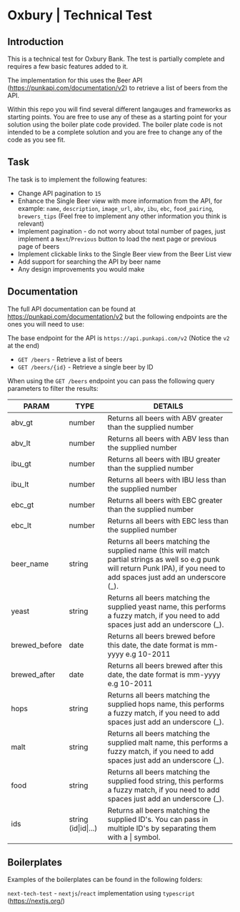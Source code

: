 # Oxbury | Technical Test

## Introduction

This is a technical test for Oxbury Bank. The test is partially complete and requires a few basic features added to it.

The implementation for this uses the Beer API (https://punkapi.com/documentation/v2) to retrieve a list of beers from the API.

Within this repo you will find several different langauges and frameworks as starting points. You are free to use any of these as a starting point for your solution using the boiler plate code provided. The boiler plate code is not intended to be a complete solution and you are free to change any of the code as you see fit. 

## Task

The task is to implement the following features:

* Change API pagination to `15`
* Enhance the Single Beer view with more information from the API, for example: `name`, `description`, `image_url`, `abv`, `ibu`, `ebc`, `food_pairing`, `brewers_tips` (Feel free to implement any other information you think is relevant)
* Implement pagination - do not worry about total number of pages, just implement a `Next`/`Previous` button to load the next page or previous page of beers
* Implement clickable links to the Single Beer view from the Beer List view
* Add support for searching the API by beer name
* Any design improvements you would make


## Documentation

The full API documentation can be found at https://punkapi.com/documentation/v2 but the following endpoints are the ones you will need to use:

The base endpoint for the API is `https://api.punkapi.com/v2` (Notice the `v2` at the end)

* `GET /beers` - Retrieve a list of beers
* `GET /beers/{id}` - Retrieve a single beer by ID

When using the `GET /beers` endpoint you can pass the following query parameters to filter the results:

| PARAM         | TYPE                 | DETAILS                                                                                                                                                                        |
|---------------|----------------------|--------------------------------------------------------------------------------------------------------------------------------------------------------------------------------|
| abv_gt        | number               | Returns all beers with ABV greater than the supplied number                                                                                                                    |
| abv_lt        | number               | Returns all beers with ABV less than the supplied number                                                                                                                       |
| ibu_gt        | number               | Returns all beers with IBU greater than the supplied number                                                                                                                    |
| ibu_lt        | number               | Returns all beers with IBU less than the supplied number                                                                                                                       |
| ebc_gt        | number               | Returns all beers with EBC greater than the supplied number                                                                                                                    |
| ebc_lt        | number               | Returns all beers with EBC less than the supplied number                                                                                                                       |
| beer_name     | string               | Returns all beers matching the supplied name (this will match partial strings as well so e.g punk will return Punk IPA), if you need to add spaces just add an underscore (_). |
| yeast         | string               | Returns all beers matching the supplied yeast name, this performs a fuzzy match, if you need to add spaces just add an underscore (_).                                         |
| brewed_before | date                 | Returns all beers brewed before this date, the date format is mm-yyyy e.g 10-2011                                                                                              |
| brewed_after  | date                 | Returns all beers brewed after this date, the date format is mm-yyyy e.g 10-2011                                                                                               |
| hops          | string               | Returns all beers matching the supplied hops name, this performs a fuzzy match, if you need to add spaces just add an underscore (_).                                          |
| malt          | string               | Returns all beers matching the supplied malt name, this performs a fuzzy match, if you need to add spaces just add an underscore (_).                                          |
| food          | string               | Returns all beers matching the supplied food string, this performs a fuzzy match, if you need to add spaces just add an underscore (_).                                        |
| ids           | string (id\|id\|...) | Returns all beers matching the supplied ID's. You can pass in multiple ID's by separating them with a \| symbol.                                                               |


## Boilerplates

Examples of the boilerplates can be found in the following folders:

`next-tech-test` - `nextjs`/`react` implementation using `typescript` (https://nextjs.org/)



